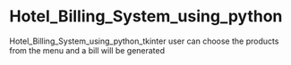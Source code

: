 # Hotel_Billing_System_using_python
Hotel_Billing_System_using_python_tkinter
user can choose the products from the menu and a bill will be generated
